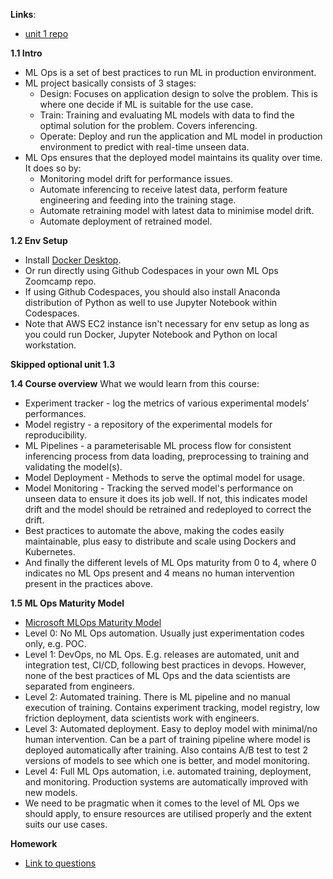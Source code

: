**Links**:
* [unit 1 repo](https://github.com/DataTalksClub/mlops-zoomcamp/tree/main/01-intro)

**1.1 Intro**
* ML Ops is a set of best practices to run ML in production environment. 
* ML project basically consists of 3 stages:
    * Design: Focuses on application design to solve the problem. This is where one decide if ML is suitable for the use case.
    * Train: Training and evaluating ML models with data to find the optimal solution for the problem. Covers inferencing.
    * Operate: Deploy and run the application and ML model in production environment to predict with real-time unseen data.
* ML Ops ensures that the deployed model maintains its quality over time. It does so by:
    * Monitoring model drift for performance issues.
    * Automate inferencing to receive latest data, perform feature engineering and feeding into the training stage.
    * Automate retraining model with latest data to minimise model drift.
    * Automate deployment of retrained model.

**1.2 Env Setup**
* Install [Docker Desktop](https://docs.docker.com/desktop/).
* Or run directly using Github Codespaces in your own ML Ops Zoomcamp repo.
* If using Github Codespaces, you should also install Anaconda distribution of Python as well to use Jupyter Notebook within Codespaces.
* Note that AWS EC2 instance isn't necessary for env setup as long as you could run Docker, Jupyter Notebook and Python on local workstation.

**Skipped optional unit 1.3**

**1.4 Course overview**
What we would learn from this course:
* Experiment tracker - log the metrics of various experimental models' performances.
* Model registry - a repository of the experimental models for reproducibility.
* ML Pipelines - a parameterisable ML process flow for consistent inferencing process from data loading, preprocessing to training and validating the model(s).
* Model Deployment - Methods to serve the optimal model for usage.
* Model Monitoring - Tracking the served model's performance on unseen data to ensure it does its job well. If not, this indicates model drift and the model should be retrained and redeployed to correct the drift.
* Best practices to automate the above, making the codes easily maintainable, plus easy to distribute and scale using Dockers and Kubernetes.
* And finally the different levels of ML Ops maturity from 0 to 4, where 0 indicates no ML Ops present and 4 means no human intervention present in the practices above. 

**1.5 ML Ops Maturity Model**
* [Microsoft MLOps Maturity Model](https://microsoft.github.io/azureml-ops-accelerator/1-MLOpsFoundation/1-MLOpsOverview/2-MLOpsMaturityModel.html)
* Level 0: No ML Ops automation. Usually just experimentation codes only, e.g. POC.
* Level 1: DevOps, no ML Ops. E.g. releases are automated, unit and integration test, CI/CD, following best practices in devops. However, none of the best practices of ML Ops and the data scientists are separated from engineers.
* Level 2: Automated training. There is ML pipeline and no manual execution of training. Contains experiment tracking, model registry, low friction deployment, data scientists work with engineers.
* Level 3: Automated deployment. Easy to deploy model with minimal/no human intervention. Can be a part of training pipeline where model is deployed automatically after training. Also contains A/B test to test 2 versions of models to see which one is better, and model monitoring.
* Level 4: Full ML Ops automation, i.e. automated training, deployment, and monitoring. Production systems are automatically improved with new models.
* We need to be pragmatic when it comes to the level of ML Ops we should apply, to ensure resources are utilised properly and the extent suits our use cases.

**Homework**
* [Link to questions](https://github.com/DataTalksClub/mlops-zoomcamp/blob/main/cohorts/2025/01-intro/homework.md)